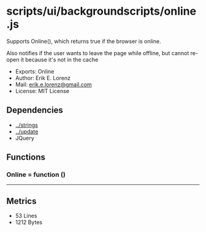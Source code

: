 # scripts/ui/backgroundscripts/online.js


Supports Online(), which returns true if the browser is online.

Also notifies if the user wants to leave the page while offline, but cannot
re-open it because it's not in the cache

* Exports: Online
* Author: Erik E. Lorenz 
* Mail: <erik.e.lorenz@gmail.com>
* License: MIT License


## Dependencies

* <a href="../strings.html">../strings</a>
* <a href="../update.html">../update</a>
* JQuery


## Functions

###   Online = function ()


---

## Metrics

* 53 Lines
* 1212 Bytes

